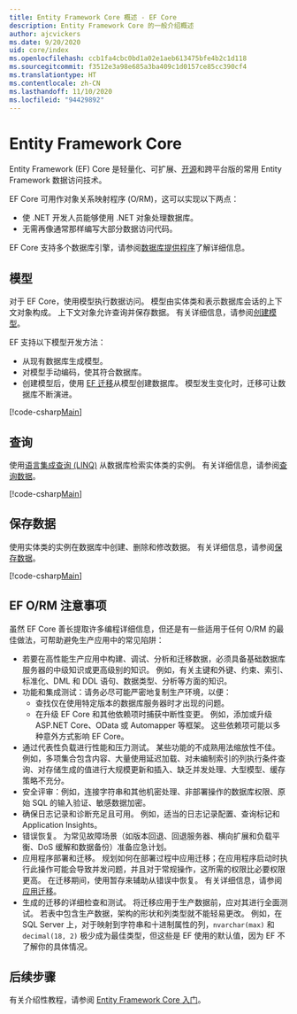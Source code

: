 ```yaml
---
title: Entity Framework Core 概述 - EF Core
description: Entity Framework Core 的一般介绍概述
author: ajcvickers
ms.date: 9/20/2020
uid: core/index
ms.openlocfilehash: ccb1fa4cbc0bd1a02e1aeb613475bfe4b2c1d118
ms.sourcegitcommit: f3512e3a98e685a3ba409c1d0157ce85cc390cf4
ms.translationtype: HT
ms.contentlocale: zh-CN
ms.lasthandoff: 11/10/2020
ms.locfileid: "94429892"
---
```

# <a name="entity-framework-core"></a>Entity Framework Core

Entity Framework (EF) Core 是轻量化、可扩展、[开源](https://github.com/dotnet/efcore)和跨平台版的常用 Entity Framework 数据访问技术。

EF Core 可用作对象关系映射程序 (O/RM)，这可以实现以下两点：

* 使 .NET 开发人员能够使用 .NET 对象处理数据库。
* 无需再像通常那样编写大部分数据访问代码。

EF Core 支持多个数据库引擎，请参阅[数据库提供程序](xref:core/providers/index)了解详细信息。

## <a name="the-model"></a>模型

对于 EF Core，使用模型执行数据访问。 模型由实体类和表示数据库会话的上下文对象构成。 上下文对象允许查询并保存数据。 有关详细信息，请参阅[创建模型](xref:core/modeling/index)。

EF 支持以下模型开发方法：

* 从现有数据库生成模型。
* 对模型手动编码，使其符合数据库。
* 创建模型后，使用 [EF 迁移](xref:core/managing-schemas/migrations/index)从模型创建数据库。 模型发生变化时，迁移可让数据库不断演进。

[!code-csharp[Main](../../samples/core/Intro/Model.cs)]

## <a name="querying"></a>查询

使用[语言集成查询 (LINQ)](/dotnet/csharp/programming-guide/concepts/linq/) 从数据库检索实体类的实例。 有关详细信息，请参阅[查询数据](xref:core/querying/index)。

[!code-csharp[Main](../../samples/core/Intro/Program.cs#Querying)]

## <a name="saving-data"></a>保存数据

使用实体类的实例在数据库中创建、删除和修改数据。 有关详细信息，请参阅[保存数据](xref:core/saving/index)。

[!code-csharp[Main](../../samples/core/Intro/Program.cs#SavingData)]

## <a name="ef-orm-considerations"></a>EF O/RM 注意事项

虽然 EF Core 善长提取许多编程详细信息，但还是有一些适用于任何 O/RM 的最佳做法，可帮助避免生产应用中的常见陷阱：

* 若要在高性能生产应用中构建、调试、分析和迁移数据，必须具备基础数据库服务器的中级知识或更高级别的知识。 例如，有关主键和外键、约束、索引、标准化、DML 和 DDL 语句、数据类型、分析等方面的知识。
* 功能和集成测试：请务必尽可能严密地复制生产环境，以便：
  * 查找仅在使用特定版本的数据库服务器时才出现的问题。
  * 在升级 EF Core 和其他依赖项时捕获中断性变更。 例如，添加或升级 ASP.NET Core、OData 或 Automapper 等框架。 这些依赖项可能以多种意外方式影响 EF Core。
* 通过代表性负载进行性能和压力测试。 某些功能的不成熟用法缩放性不佳。 例如，多项集合包含内容、大量使用延迟加载、对未编制索引的列执行条件查询、对存储生成的值进行大规模更新和插入、缺乏并发处理、大型模型、缓存策略不充分。
* 安全评审：例如，连接字符串和其他机密处理、非部署操作的数据库权限、原始 SQL 的输入验证、敏感数据加密。
* 确保日志记录和诊断充足且可用。 例如，适当的日志记录配置、查询标记和 Application Insights。
* 错误恢复。 为常见故障场景（如版本回退、回退服务器、横向扩展和负载平衡、DoS 缓解和数据备份）准备应急计划。
* 应用程序部署和迁移。 规划如何在部署过程中应用迁移；在应用程序启动时执行此操作可能会导致并发问题，并且对于常规操作，这所需的权限比必要权限更高。 在迁移期间，使用暂存来辅助从错误中恢复。 有关详细信息，请参阅[应用迁移](xref:core/managing-schemas/migrations/applying)。
* 生成的迁移的详细检查和测试。 将迁移应用于生产数据前，应对其进行全面测试。 若表中包含生产数据，架构的形状和列类型就不能轻易更改。 例如，在 SQL Server 上，对于映射到字符串和十进制属性的列，`nvarchar(max)` 和 `decimal(18, 2)` 极少成为最佳类型，但这些是 EF 使用的默认值，因为 EF 不了解你的具体情况。

## <a name="next-steps"></a>后续步骤

有关介绍性教程，请参阅 [Entity Framework Core 入门](xref:core/get-started/overview/first-app)。
